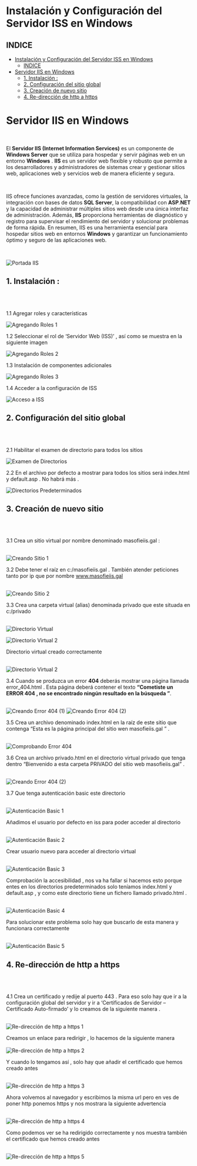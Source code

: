 # Instalación y Configuración del Servidor ISS en Windows 

## INDICE

- [Instalación y Configuración del Servidor ISS en Windows](#instalación-y-configuración-del-servidor-iss-en-windows)
  - [INDICE](#indice)
- [Servidor IIS en Windows](#servidor-iis-en-windows)
  - [1. Instalación :](#1-instalación-)
  - [2. Configuración del sitio global](#2-configuración-del-sitio-global)
  - [3. Creación de nuevo sitio](#3-creación-de-nuevo-sitio)
  - [4. Re-dirección de http a https](#4-re-dirección-de-http-a-https)


# Servidor IIS en Windows 
<br>

El **Servidor IIS (Internet Information Services)** es un componente de **Windows Server** que se utiliza para hospedar y servir páginas web en un entorno **Windows** . **IIS** es un servidor web flexible y robusto que permite a los desarrolladores y administradores de sistemas crear y gestionar sitios web, aplicaciones web y servicios web de manera eficiente y segura.

<br>

IIS ofrece funciones avanzadas, como la gestión de servidores virtuales, la integración con bases de datos **SQL Server**, la compatibilidad con **ASP**.**NET** y la capacidad de administrar múltiples sitios web desde una única interfaz de administración. Además, **IIS** proporciona herramientas de diagnóstico y registro para supervisar el rendimiento del servidor y solucionar problemas de forma rápida. En resumen, IIS es una herramienta esencial para hospedar sitios web en entornos **Windows** y garantizar un funcionamiento óptimo y seguro de las aplicaciones web.

<br>

![Portada IIS](./img/portada_iis.png)

## 1. Instalación :
<br><br>

1.1 Agregar roles y características 


![Agregando Roles 1](./img/1_roles.png)

1.2 Seleccionar el rol de ‘Servidor Web (ISS)’ , así como se muestra en la siguiente imagen

![Agregando Roles 2](./img/2_roles.png)

1.3 Instalación de componentes adicionales

![Agregando Roles 3](./img/3_roles.png)

1.4 Acceder a la configuración de ISS 

![Acceso a ISS](./img/1_iis.png)


## 2. Configuración del sitio global
<br><br>

2.1 Habilitar el examen de directorio para todos los sitios 

![Examen de Directorios](./img/2_iis.png)

2.2 En el archivo por defecto a mostrar para todos los sitios será index.html y default.asp . No habrá más .

![Directorios Predeterminados](./img/3_iis.png)


## 3. Creación de nuevo sitio 
<br><br>

3.1 Crea un sitio virtual por nombre denominado masofieiis.gal : <br><br>

![Creando Sitio 1](./img/4_iis.png)


3.2 Debe tener el raíz en c:/masofieiis.gal . También atender peticiones tanto por ip que por nombre www.masofieiis.gal <br><br>

![Creando Sitio 2](./img/5_iis.png)

3.3 Crea una carpeta virtual (alias) denominada privado que este situada en c:/privado <br><br>

![Directorio Virtual](./img/6_iis.png)

![Directorio Virtual 2](./img/7_iis.png)


Directorio virtual creado correctamente <br><br>

![Directorio Virtual 2](./img/8_iis.png)

3.4 Cuando se produzca un error **404** deberás mostrar una página llamada error_404.html . Esta página deberá contener el texto **“Cometiste un ERROR 404  , no se encontrado ningún resultado en la búsqueda ”**. <br><br>

![Creando Error 404 (1)](./img/9_iis.png)
![Creando Error 404 (2)](./img/10_iis.png)


3.5 Crea un archivo denominado index.html en la raíz de este sitio que contenga “Esta es la página principal del sitio wen masofieiis.gal ” . <br><br>

![Comprobando Error 404](./img/11_iis.png)



3.6 Crea un archivo privado.html en el directorio virtual privado que tenga dentro “Bienvenido a esta carpeta PRIVADO del sitio web masofieiis.gal” . <br><br>


![Creando Error 404 (2)](./img/12_iis.png)

3.7 Que tenga autenticación basic este directorio <br><br>

![Autenticación Basic 1](./img/13_iis.png)


Añadimos el usuario por defecto en iss para poder acceder al directorio <br><br>

![Autenticación Basic 2](./img/14_iis.png)


Crear usuario nuevo para acceder al directorio virtual <br><br>

![Autenticación Basic 3](./img/15_iis.png)

Comprobación la accesibilidad , nos va ha fallar si hacemos esto porque entes en los directorios predeterminados solo teníamos index.html y default.asp , y como este directorio tiene un fichero llamado privado.html . <br><br>

![Autenticación Basic 4](./img/16_iis.png)


Para solucionar este problema solo hay que buscarlo de esta manera y funcionara correctamente <br><br>


![Autenticación Basic 5](./img/17_iis.png)



## 4. Re-dirección de http a https 
<br><br>

4.1 Crea un certificado y redije al puerto 443 . Para eso solo hay que ir a la configuración global del servidor y ir a ‘Certificados de Servidor – Certificado Auto-firmado’ y lo creamos de la siguiente manera . <br><br>


![Re-dirección de http a https 1](./img/18_iis.png)


Creamos un enlace para redirigir , lo hacemos de la siguiente manera  <br><br>
![Re-dirección de http a https 2](./img/19_iis.png)

Y cuando lo tengamos así , solo hay que añadir el certificado que hemos creado antes  <br><br>


![Re-dirección de http a https 3](./img/20_iis.png)

Ahora volvemos al navegador y escribimos la misma url pero en ves de poner http ponemos https y nos mostrara la siguiente advertencia  <br><br>

![Re-dirección de http a https 4](./img/21_iis.png)

Como podemos ver se ha redirigido correctamente y nos muestra también el certificado que hemos creado antes <br><br>

![Re-dirección de http a https 5](./img/22_iis.png)